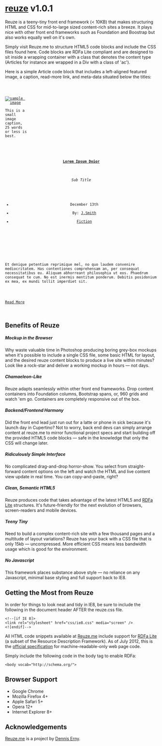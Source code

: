 <h1><a href="http://reuze.me">reuze</a> v1.0.1</h1>

<p>Reuze is a teeny-tiny front end framework (&lt; 10KB) that makes structuring HTML and CSS for mid-to-large sized content-rich sites a breeze. It plays nice with other front end frameworks such as Foundation and Boostrap but also works equally well on it's own.</p>

<p>Simply visit Reuze.me to structure HTML5 code blocks and include the CSS files found here. Code blocks are RDFa Lite compliant and are designed to sit inside a wrapping container with a class that denotes the content type (Articles for instance are wrapped in a Div with a class of 'ac').</p>

<p>Here is a simple Article code block that includes a left-aligned featured image, a caption, read-more link, and meta-data situated below the titles:</p>

<pre><code><div class="ac" typeof="Article">
<article>
<div class="image-feat" property="image" style="width:75px;"> 
<a href="#"><img src="http://placehold.it/75x75/efefef" alt="sample image" property="thumbnailUrl"></a> 
<p class="caption">This is a small image caption, 25 words or less is best.</p>
</div>
<header> 
<a href="#"><h4 property="headline">Lorem Ipsum Doior</h4></a> 
<h6 property="alternativeHeadline">Sub Title</h6>
<ul class="meta">
<li property="datePublished">December 13th</li>
<li property="author">By: <a href="#">J.Smith</a></li>
<li property="keywords"><a href="#">Fiction</a></li>
</ul>
</header>
<div class="content" property="articleBody"> 
<p>Et denique petentium reprimique mel, no quo laudem convenire mediocritatem. Has contentiones comprehensam an, per consequat necessitatibus eu. Aliquam abhorreant philosophia ut eos. Phaedrum consequat te cum. No est inermis mentitum ponderum. Debitis posidonium ex mea, ex mundi tollit imperdiet sit.</p> 
</div>
<footer>
<a class="rm" href="#">Read More</a>
</footer>
</article>
</div></pre></code>

<h2>Benefits of Reuze</h2>

<h5>Mockup in the Browser</h3>
<p>Why waste valuable time in Photoshop producing boring grey-box mockups when it's possible to include a single CSS file, some basic HTML for layout, and the desired reuze content blocks to produce a live site within minutes? Look like a rock-star and deliver a working mockup in hours &mdash; not days.</p>

<h5>Chamaeleon-Like</h3>
<p>Reuze adapts seamlessly within other front end frameworks. Drop content containers into Foundation columns, Bootstrap spans, or, 960 grids and watch 'em go. Containers are completely responsive out of the box.</p>

<h5>Backend/Frontend Harmony</h3>
<p>Did the front end lead just run out for a latte or phone in sick because it's launch day in Cupertino? Not to worry, back end devs can simply arrange content at reuze.me to mirror functional project specs and start building off the provided HTML5 code blocks &mdash; safe in the knowledge that only the CSS will change later.</p>

<h5>Ridiculously Simple Interface</h3>
<p>No complicated drag-and-drop horror-show. You select from straight-forward content options on the left and watch the HTML and live content view update in real time. You can copy-and-paste, right?</p>

<h5>Clean, Semantic HTML5</h3>
<p>Reuze produces code that takes advantage of the latest HTML5 and <a href="http://schema.org/docs/datamodel.html">RDFa Lite</a> structures. It's future-friendly for the next evolution of browsers, screen-readers and mobile devices.</p>

<h5>Teeny Tiny</h3>
<p>Need to build a complex content-rich site with a few thousand pages and a multitude of layout variations? Reuze has your back with a CSS file that is only 15kb &mdash; uncompressed. More efficient CSS means less bandwidth usage which is good for the environment.</p>

<h5>No Javascript</h3>
<p>This framework places substance above style &mdash; no reliance on any Javascript, minimal base styling and full support back to IE8.</p>

<h2>Getting the Most from Reuze</h2>
<p>In order for things to look neat and tidy in IE8, be sure to include the following in the document header AFTER the reuze.css file.</p>

<pre><code>&lt;!--[if IE 8]&gt;
&lt;link rel="stylesheet" href="css/ie8.css" media="screen" /&gt;
&lt;![endif]--&gt;</code></pre>

<p>All HTML code snippets available at <a href="http://reuze.me">Reuze.me</a> include support for <a href="http://schema.org/docs/datamodel.html">RDFa Lite</a> (a subset of the Resource Description Framework). As of July 2012, this is the <a href="http://www.w3.org/TR/rdfa-lite/">official specification</a> for machine-readable-only web page code.</p>

<p>Simply include the following code in the body tag to enable RDFa:</p>
<pre><code>&lt;body vocab="http://schema.org/"&gt;</code></pre>

<h2>Browser Support</h2>
<ul>
<li>Google Chrome</li>
<li>Mozilla Firefox 4+</li>
<li>Apple Safari 5+</li>
<li>Opera 12+</li>
<li>Internet Explorer 8+</li>
</ul>

<h2>Acknowledgements</h2>
<p><a href="http://www.reuze.me">Reuze.me</a> is a project by <a href="http://twitter.com/denniserny">Dennis Erny</a>.</p>
